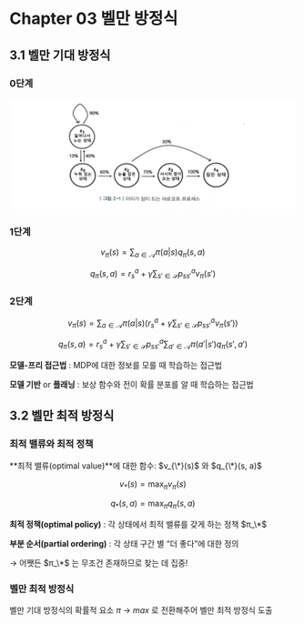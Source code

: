 # Chapter 03 벨만 방정식

## 3.1 벨만 기대 방정식

### 0단계

<img src="image/2-1.png">

### 1단계

$$
v_{\pi}(s) = \sum_{a \in \mathcal{A}} \pi(a|s) q_{\pi}(s, a)
$$

$$
q_{\pi}(s, a) = r_{s}^{a} + \gamma \sum_{s' \in \mathcal{S}} p_{ss'}^{a} v_{\pi}(s')
$$

### 2단계

$$
v_{\pi}(s) = \sum_{a \in \mathcal{A}} \pi(a|s) \left( r_{s}^{a} + \gamma \sum_{s' \in \mathcal{S}} p_{ss'}^{a} v_{\pi}(s') \right)
$$

$$
q_{\pi}(s, a) = r_{s}^{a} + \gamma \sum_{s' \in \mathcal{S}} p_{ss'}^{a} \sum_{a' \in \mathcal{A}} \pi(a'|s') q_{\pi}(s', a')
$$

**모델-프리 접근법** : MDP에 대한 정보를 모를 때 학습하는 접근법

**모델 기반** or **플래닝** : 보상 함수와 전이 확률 분포를 알 때 학습하는 접근법

## 3.2 벨만 최적 방정식

### 최적 밸류와 최적 정책

**최적 밸류(optimal value)**에 대한 함수: $v_{\*}(s)$ 와 $q_{\*}(s, a)$


$$
v_{*}(s) = \max_{\pi} v_{\pi}(s)
$$

$$
q_{*}(s, a) = \max_{\pi} q_{\pi}(s, a)
$$

**최적 정책(optimal policy)** : 각 상태에서 최적 밸류를 갖게 하는 정책 $π_\*$

**부분 순서(partial ordering)** : 각 상태 구간 별 “더 좋다”에 대한 정의

→ 어쨋든  $π_\*$ 는 무조건 존재하므로 찾는 데 집중!

### 벨만 최적 방정식

벨만 기대 방정식의 확률적 요소 $\pi$ → $max$ 로 전환해주어 벨만 최적 방정식 도출
